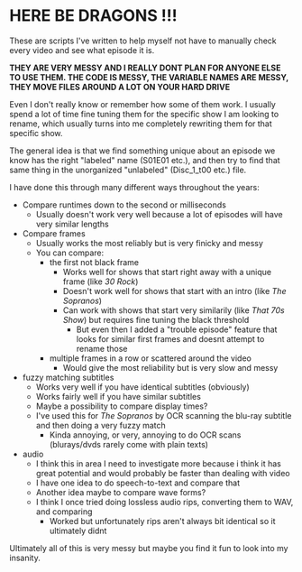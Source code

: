 # HERE BE DRAGONS !!!

These are scripts I've written to help myself not have to manually check every video and see what episode it is. 

**THEY ARE VERY MESSY AND I REALLY DONT PLAN FOR ANYONE ELSE TO USE THEM. THE CODE IS MESSY, THE VARIABLE NAMES ARE MESSY, THEY MOVE FILES AROUND A LOT ON YOUR HARD DRIVE**

Even I don't really know or remember how some of them work. I usually spend a lot of time fine tuning them for the specific show I am looking to rename, which usually turns into me completely rewriting them for that specific show.

The general idea is that we find something unique about an episode we know has the right "labeled" name (S01E01 etc.), and then try to find that same thing in the unorganized "unlabeled" (Disc_1_t00 etc.) file.

I have done this through many different ways throughout the years:

- Compare runtimes down to the second or milliseconds
	- Usually doesn't work very well because a lot of episodes will have very similar lengths
- Compare frames
	- Usually works the most reliably but is very finicky and messy
	- You can compare:
		- the first not black frame
			- Works well for shows that start right away with a unique frame (like _30 Rock_)
			- Doesn't work well for shows that start with an intro (like _The Sopranos_)
			- Can work with shows that start very similarily (like _That 70s Show_) but requires fine tuning the black threshold
				- But even then I added a "trouble episode" feature that looks for similar first frames and doesnt attempt to rename those
		- multiple frames in a row or scattered around the video
			- Would give the most reliability but is very slow and messy
- fuzzy matching subtitles
	- Works very well if you have identical subtitles (obviously)
	- Works fairly well if you have similar subtitles
	- Maybe a possibility to compare display times?
	- I've used this for _The Sopranos_ by OCR scanning the blu-ray subtitle and then doing a very fuzzy match
		- Kinda annoying, or very, annoying to do OCR scans (blurays/dvds rarely come with plain texts)
- audio
	- I think this in area I need to investigate more because i think it has great potential and would probably be faster than dealing with video
	- I have one idea to do speech-to-text and compare that
	- Another idea maybe to compare wave forms? 
	- I think I once tried doing lossless audio rips, converting them to WAV, and comparing
		- Worked but unfortunately rips aren't always bit identical so it ultimately didnt

Ultimately all of this is very messy but maybe you find it fun to look into my insanity.